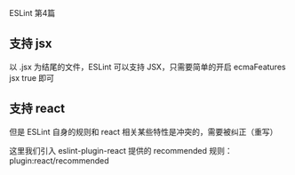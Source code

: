 ESLint 第4篇

## 支持 jsx

以 .jsx 为结尾的文件，ESLint 可以支持 JSX，只需要简单的开启 ecmaFeatures jsx true 即可

## 支持 react

但是 ESLint 自身的规则和 react 相关某些特性是冲突的，需要被纠正（重写）

这里我们引入 eslint-plugin-react 提供的 recommended 规则：plugin:react/recommended

